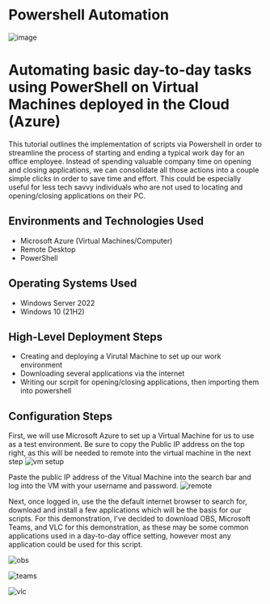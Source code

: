 # Powershell Automation
![image](https://github.com/chrisfortuno/PowershellAutomation/assets/149267076/efae0558-bebb-4065-8e64-4698b5e832ef)

<h1>Automating basic day-to-day tasks using PowerShell on Virtual Machines deployed in the Cloud (Azure)</h1>
This tutorial outlines the implementation of scripts via Powershell in order to streamline the process of starting and ending a typical work day for an office employee. Instead of spending valuable company time on opening and closing applications, we can consolidate all those actions into a couple simple clicks in order to save time and effort. This could be especially useful for less tech savvy individuals who are not used to locating and opening/closing applications on their PC. <br />


<h2>Environments and Technologies Used</h2>

- Microsoft Azure (Virtual Machines/Computer)
- Remote Desktop
- PowerShell

<h2>Operating Systems Used </h2>

- Windows Server 2022
- Windows 10 (21H2)

<h2>High-Level Deployment Steps</h2>

- Creating and deploying a Virutal Machine to set up our work environment
- Downloading several applications via the internet
- Writing our scrpit for opening/closing applications, then importing them into powershell

<h2>Configuration Steps</h2>

First, we will use Microsoft Azure to set up a Virtual Machine for us to use as a test environment. Be sure to copy the Public IP address on the top right, as this will be needed to remote into the virtual machine in the next step
![vm setup](https://github.com/chrisfortuno/PowershellAutomation/assets/149267076/1bee74fa-1e03-45fe-9b1b-b3471de6a535)

Paste the public IP address of the Vitual Machine into the search bar and log into the VM with your username and password.
![remote](https://github.com/chrisfortuno/PowershellAutomation/assets/149267076/e2583a61-0778-4633-b30a-42cfc0888f3e)

Next, once logged in, use the the default internet browser to search for, download and install a few applications which will be the basis for our scripts. For this demonstration, I've decided to download OBS, Microsoft Teams, and VLC for this demonstration, as these may be some common applications used in a day-to-day office setting, however most any application could be used for this script.

![obs](https://github.com/chrisfortuno/PowershellAutomation/assets/149267076/78be3b9e-d807-4479-bab8-743ef737aaec)

![teams](https://github.com/chrisfortuno/PowershellAutomation/assets/149267076/dacefeec-e105-40cd-9d48-6e71ea49839c)

![vlc](https://github.com/chrisfortuno/PowershellAutomation/assets/149267076/8ed3bb82-6aad-4fa2-b260-c795e3bd7207)



